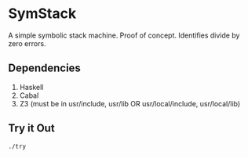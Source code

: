 # SymStack

A simple symbolic stack machine. Proof of concept. Identifies divide by zero errors.

## Dependencies

1. Haskell
2. Cabal
3. Z3 (must be in usr/include, usr/lib OR usr/local/include, usr/local/lib)

## Try it Out

    ./try
